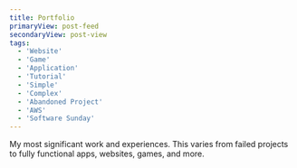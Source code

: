 ```yaml
---
title: Portfolio
primaryView: post-feed
secondaryView: post-view
tags: 
  - 'Website'
  - 'Game'
  - 'Application'
  - 'Tutorial'
  - 'Simple'
  - 'Complex'
  - 'Abandoned Project'
  - 'AWS'
  - 'Software Sunday'
---
```


My most significant work and experiences. This varies from failed projects to fully functional apps, websites, games, and more.
